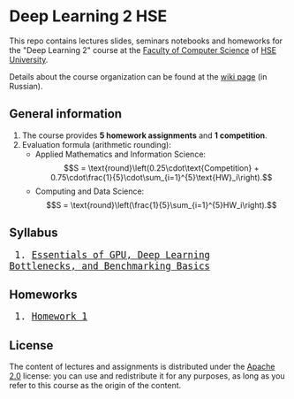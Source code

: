 # Deep Learning 2 HSE

This repo contains lectures slides, seminars notebooks and homeworks for the "Deep Learning 2" course at the [Faculty of Computer Science](https://cs.hse.ru/en/) of [HSE University](https://www.hse.ru/en/). 

Details about the course organization can be found at
the [wiki page](http://wiki.cs.hse.ru/%D0%93%D0%BB%D1%83%D0%B1%D0%B8%D0%BD%D0%BD%D0%BE%D0%B5_%D0%BE%D0%B1%D1%83%D1%87%D0%B5%D0%BD%D0%B8%D0%B5_2_2025) (in Russian).

## General information

1. The course provides **5 homework assignments** and **1 competition**.
2. Evaluation formula (arithmetic rounding):
    - Applied Mathematics and Information Science: 
    $$S = \text{round}\left(0.25\cdot\text{Competition} + 0.75\cdot\frac{1}{5}\cdot\sum_{i=1}^{5}\text{HW}_i\right).$$
    - Computing and Data Science: 
    $$S = \text{round}\left(\frac{1}{5}\sum_{i=1}^{5}HW_i\right).$$

## Syllabus

<big><pre>
    1.  [Essentials of GPU, Deep Learning Bottlenecks, and Benchmarking Basics](./week_01)
</pre></big>

## Homeworks

<big><pre>
    1.  [Homework 1](./homeworks/homework_01)
</pre></big>

## License

The content of lectures and assignments is distributed under the [Apache 2.0](./LICENSE) license: you can use and redistribute it for any purposes, as long as you refer to this course as the origin of the content.